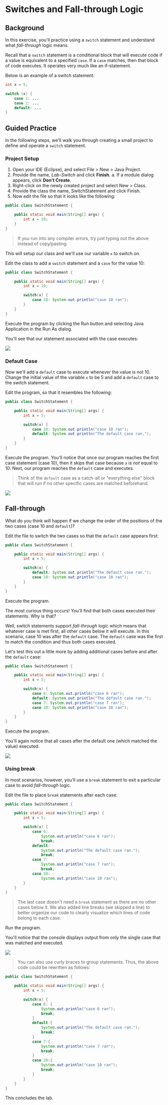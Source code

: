 # Switches and Fall-through Logic

## Background

In this exercise, you'll practice using a `switch` statement and understand what _fall-through_ logic means.

Recall that a `switch` statement is a conditional block that will execute code if a value is equivalent to a specified `case`. If a `case` matches, then that block of code executes. It operates very much like an if-statement. 

Below is an example of a switch statement:

```java
int x = 5;

switch (x) {
    case 1: ...
    case 2: ...
    default: ...
}
```

## Guided Practice

In the following steps, we'll walk you through creating a small project to define and operate a `switch` statement. 

### Project Setup

1. Open your IDE (Eclipse), and select File > New > Java Project.
2. Provide the name, _Lab-Switch_ and click **Finish**.
   a. If a module dialog appears, click **Don't Create**. 
3. Right-click on the newly created project and select New > Class.
4. Provide the class the name, SwitchStatement and click Finish. 
5. Now edit the file so that it looks like the following:
    
```java
public class SwitchStatement {

	public static void main(String[] args) {
		int x = 10;
	}
}
```

> If you run into any compiler errors, try just typing out the above instead of copy/pasting.

This will setup our class and we'll use our variable `x` to switch on.

Edit the class to add a `switch` statement and a `case` for the value 10:

```java
public class SwitchStatement {

    public static void main(String[] args) {
        int x = 10;

        switch(x) {
        	case 10: System.out.println("case 10 ran");
        }
    }
}
```

Execute the program by clicking the Run button and selecting Java Application in the Run As dialog. 

You'll see that our statement associated with the case executes:

![](images/image-1.png)

### Default Case

Now we'll add a `default` case to execute whenever the value is not 10. Change the initial value of the variable `x` to be 5 and add a `default` case to the switch statement. 

Edit the program, so that it resembles the following:

```java
public class SwitchStatement {

	public static void main(String[] args) {
		int x = 5;

		switch(x) {
			case 10: System.out.println("case 10 ran");
			default: System.out.println("The default case ran.");
		}
	}
}
```

Execute the program. You'll notice that once our program reaches the first case statement (case 10), then it skips that case because `x` is _not_ equal to 10. Next, our program reaches the `default` case and executes. 

> Think of the `default` case as a catch-all or "everything else" block that will run if no other specific cases are matched beforehand.

![](images/image-2.png)

## Fall-through

What do you think will happen if we change the order of the positions of the two cases (case 10 and `default`)?

Edit the file to switch the two cases so that the `default` case appears first:

```java
public class SwitchStatement {

	public static void main(String[] args) {
		int x = 5;

		switch(x) {
			default: System.out.println("The default case ran.");
			case 10: System.out.println("case 10 ran");
		}
	}
}
```

Execute the program.

The most curious thing occurs! You'll find that both cases executed their statements. Why is that?

Well, switch statements support _fall-through_ logic which means that whatever case is met first, all other cases below it will execute. In this scenario, case 10 was after the `default` case. The `default` case was the first to match the condition and thus both cases executed.

Let's test this out a little more by adding additional cases before and after the `default` case:

```java
public class SwitchStatement {

    public static void main(String[] args) {
        int x = 5;

        switch(x) {
            case 6: System.out.println("case 6 ran");
            default: System.out.println("The default case ran.");
            case 7: System.out.println("case 7 ran");
            case 10: System.out.println("case 10 ran");
        }
    }
}
```

Execute the program.

You'll again notice that all cases after the default one (which matched the value) executed.

![](images/image-3.png)

### Using break

In most scenarios, however, you'll use a `break` statement to exit a particular case to avoid _fall-through_ logic.

Edit the file to place `break` statements after each case:

```java
public class SwitchStatement {

    public static void main(String[] args) {
        int x = 5;

        switch(x) {
            case 6:
                System.out.println("case 6 ran");
                break;
            default:
                System.out.println("The default case ran.");
                break;
            case 7:
                System.out.println("case 7 ran");
                break;
            case 10:
                System.out.println("case 10 ran");
        }
    }
}
```

> The last case doesn't need a `break` statement as there are no other cases below it. 
> We also added line breaks (we skipped a line) to better organize our code to clearly visualize which lines of code belong to each case. 

Run the program.

You'll notice that the console displays output from only the single case that was matched and executed.

![](images/image-4.png)

> You can also use curly braces to group statements. Thus, the above code could be rewritten as follows:

```java
public class SwitchStatement {

    public static void main(String[] args) {
        int x = 5;

        switch(x) {
            case 6: {
                System.out.println("case 6 ran");
                break;
            }
            default:{
                System.out.println("The default case ran.");
                break;
            }
            case 7:{
                System.out.println("case 7 ran");
                break;
            }
            case 10:{
                System.out.println("case 10 ran");
                break;
            }
        }
    }
}
```

This concludes the lab.